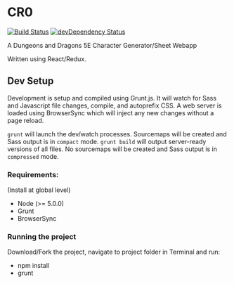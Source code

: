 # CR0
[![Build Status](https://travis-ci.org/sloyless/cr0.svg?branch=master)](https://travis-ci.org/sloyless/cr0)
[![devDependency Status](https://david-dm.org/sloyless/cr0/dev-status.svg?theme=shields.io)](https://david-dm.org/sloyless/cr0#info=devDependencies)

A Dungeons and Dragons 5E Character Generator/Sheet Webapp

Written using React/Redux.

## Dev Setup
Development is setup and compiled using Grunt.js. It will watch for Sass and Javascript file changes, compile, and autoprefix CSS. A web server is loaded using BrowserSync which will inject any new changes without a page reload.

`grunt` will launch the dev/watch processes. Sourcemaps will be created and Sass output is in `compact` mode.
`grunt build` will output server-ready versions of all files. No sourcemaps will be created and Sass output is in `compressed` mode.

### Requirements:
(Install at global level)
* Node (>= 5.0.0)
* Grunt
* BrowserSync

### Running the project
Download/Fork the project, navigate to project folder in Terminal and run:
* npm install
* grunt
